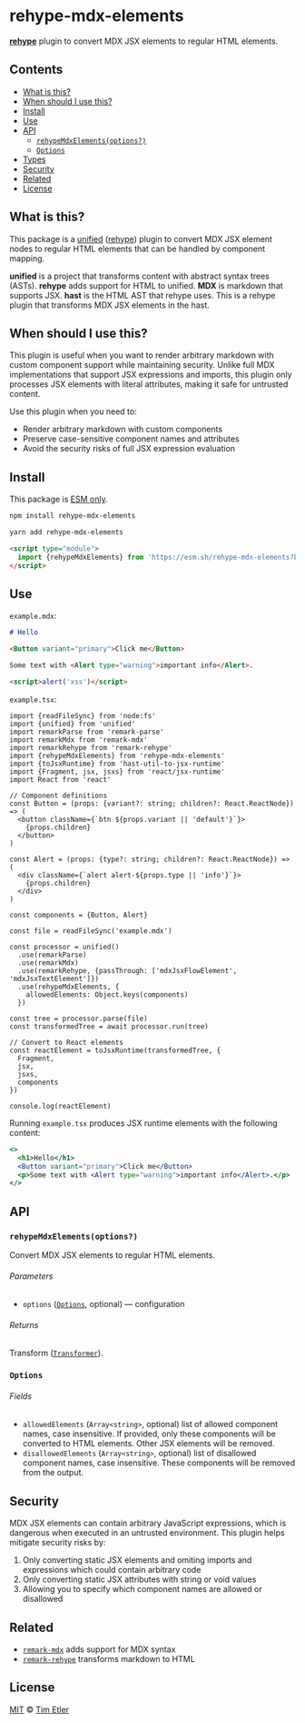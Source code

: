 # rehype-mdx-elements

**[rehype][]** plugin to convert MDX JSX elements to regular HTML elements.

## Contents

*   [What is this?](#what-is-this)
*   [When should I use this?](#when-should-i-use-this)
*   [Install](#install)
*   [Use](#use)
*   [API](#api)
    *   [`rehypeMdxElements(options?)`](#rehypemdxelementsoptions)
    *   [`Options`](#options)
*   [Types](#types)
*   [Security](#security)
*   [Related](#related)
*   [License](#license)

## What is this?

This package is a [unified][] ([rehype][]) plugin to convert MDX JSX element
nodes to regular HTML elements that can be handled by component mapping.

**unified** is a project that transforms content with abstract syntax trees
(ASTs).
**rehype** adds support for HTML to unified.
**MDX** is markdown that supports JSX.
**hast** is the HTML AST that rehype uses.
This is a rehype plugin that transforms MDX JSX elements in the hast.

## When should I use this?

This plugin is useful when you want to render arbitrary markdown with custom
component support while maintaining security.
Unlike full MDX implementations that support JSX expressions and imports,
this plugin only processes JSX elements with literal attributes, making it
safe for untrusted content.

Use this plugin when you need to:

*   Render arbitrary markdown with custom components
*   Preserve case-sensitive component names and attributes
*   Avoid the security risks of full JSX expression evaluation

## Install

This package is [ESM only][esm].

```sh
npm install rehype-mdx-elements
```

```sh
yarn add rehype-mdx-elements
```

```html
<script type="module">
  import {rehypeMdxElements} from 'https://esm.sh/rehype-mdx-elements?bundle'
</script>
```

## Use

`example.mdx`:

```md
# Hello

<Button variant="primary">Click me</Button>

Some text with <Alert type="warning">important info</Alert>.

<script>alert('xss')</script>
```

`example.tsx`:

```tsx
import {readFileSync} from 'node:fs'
import {unified} from 'unified'
import remarkParse from 'remark-parse'
import remarkMdx from 'remark-mdx'
import remarkRehype from 'remark-rehype'
import {rehypeMdxElements} from 'rehype-mdx-elements'
import {toJsxRuntime} from 'hast-util-to-jsx-runtime'
import {Fragment, jsx, jsxs} from 'react/jsx-runtime'
import React from 'react'

// Component definitions
const Button = (props: {variant?: string; children?: React.ReactNode}) => (
  <button className={`btn ${props.variant || 'default'}`}>
    {props.children}
  </button>
)

const Alert = (props: {type?: string; children?: React.ReactNode}) => (
  <div className={`alert alert-${props.type || 'info'}`}>
    {props.children}
  </div>
)

const components = {Button, Alert}

const file = readFileSync('example.mdx')

const processor = unified()
  .use(remarkParse)
  .use(remarkMdx)
  .use(remarkRehype, {passThrough: ['mdxJsxFlowElement', 'mdxJsxTextElement']})
  .use(rehypeMdxElements, {
    allowedElements: Object.keys(components)
  })

const tree = processor.parse(file)
const transformedTree = await processor.run(tree)

// Convert to React elements
const reactElement = toJsxRuntime(transformedTree, {
  Fragment,
  jsx,
  jsxs,
  components
})

console.log(reactElement)
```

Running `example.tsx` produces JSX runtime elements with the following content:

```jsx
<>
  <h1>Hello</h1>
  <Button variant="primary">Click me</Button>
  <p>Some text with <Alert type="warning">important info</Alert>.</p>
</>
```

## API

### `rehypeMdxElements(options?)`

Convert MDX JSX elements to regular HTML elements.

###### Parameters

*   `options` ([`Options`][api-options], optional)
    — configuration

###### Returns

Transform ([`Transformer`][unified-transformer]).

### `Options`

###### Fields

*   `allowedElements` (`Array<string>`, optional)
    list of allowed component names, case insensitive.
    If provided, only these components will be converted to HTML elements.
    Other JSX elements will be removed.
*   `disallowedElements` (`Array<string>`, optional)
    list of disallowed component names, case insensitive.
    These components will be removed from the output.

## Security

MDX JSX elements can contain arbitrary JavaScript expressions, which is
dangerous when executed in an untrusted environment.
This plugin helps mitigate security risks by:

1.  Only converting static JSX elements and omiting imports and expressions which could contain arbitrary code
2.  Only converting static JSX attributes with string or void values
3.  Allowing you to specify which component names are allowed or disallowed

## Related

*   [`remark-mdx`][remark-mdx] adds support for MDX syntax
*   [`remark-rehype`][remark-rehype] transforms markdown to HTML

## License

[MIT][license] © [Tim Etler][author]

[license]: LICENSE.md
[author]: https://github.com/etler
[api-options]: #options
[esm]: https://gist.github.com/sindresorhus/a39789f98801d908bbc7ff3ecc99d99c
[rehype]: https://github.com/rehypejs/rehype
[remark-mdx]: https://github.com/mdx-js/mdx/tree/main/packages/remark-mdx
[remark-rehype]: https://github.com/remarkjs/remark-rehype
[unified]: https://github.com/unifiedjs/unified
[unified-transformer]: https://github.com/unifiedjs/unified#transformer
